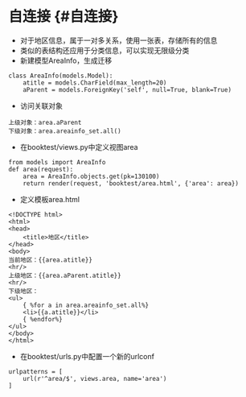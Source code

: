 # 自连接 {#自连接}

* 对于地区信息，属于一对多关系，使用一张表，存储所有的信息
* 类似的表结构还应用于分类信息，可以实现无限级分类
* 新建模型AreaInfo，生成迁移

```
class AreaInfo(models.Model):
    atitle = models.CharField(max_length=20)
    aParent = models.ForeignKey('self', null=True, blank=True)
```

* 访问关联对象

```
上级对象：area.aParent
下级对象：area.areainfo_set.all()
```

* 在booktest/views.py中定义视图area

```
from models import AreaInfo
def area(request):
    area = AreaInfo.objects.get(pk=130100)
    return render(request, 'booktest/area.html', {'area': area})
```

* 定义模板area.html

```
<!DOCTYPE html>
<html>
<head>
    <title>地区</title>
</head>
<body>
当前地区：{{area.atitle}}
<hr/>
上级地区：{{area.aParent.atitle}}
<hr/>
下级地区：
<ul>
    { %for a in area.areainfo_set.all%}
    <li>{{a.atitle}}</li>
    { %endfor%}
</ul>
</body>
</html>
```

* 在booktest/urls.py中配置一个新的urlconf

```
urlpatterns = [
    url(r'^area/$', views.area, name='area')
]
```



